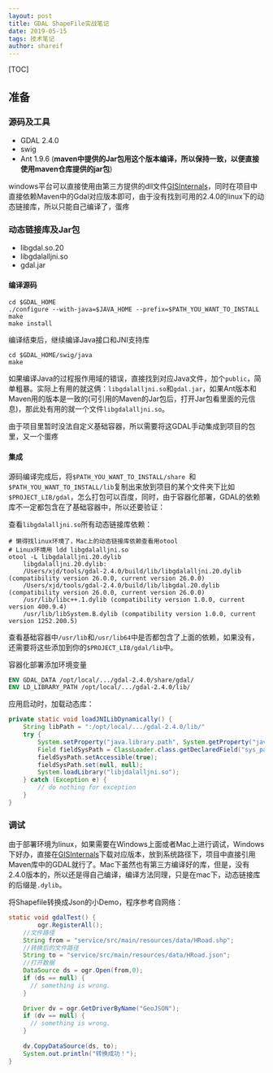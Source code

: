```yaml
---
layout: post
title: GDAL ShapeFile实战笔记
date: 2019-05-15
tags: 技术笔记
author: shareif
---
```


[TOC]

## 准备

### 源码及工具

* GDAL 2.4.0
* swig
* Ant 1.9.6 (**maven中提供的Jar包用这个版本编译，所以保持一致，以便直接使用maven仓库提供的jar包**)

windows平台可以直接使用由第三方提供的dll文件[GISInternals](<http://www.gisinternals.com/release.php>)，同时在项目中直接依赖Maven中的Gdal对应版本即可，由于没有找到可用的2.4.0的linux下的动态链接库，所以只能自己编译了，蛋疼

### 动态链接库及Jar包

* libgdal.so.20
* libgdalalljni.so
* gdal.jar

#### 编译源码

```shell
cd $GDAL_HOME
./configure --with-java=$JAVA_HOME --prefix=$PATH_YOU_WANT_TO_INSTALL
make
make install
```

编译结束后，继续编译Java接口和JNI支持库

```shell
cd $GDAL_HOME/swig/java
make
```

如果编译Java的过程报作用域的错误，直接找到对应Java文件，加个`public`，简单粗暴。实际上有用的就这俩：`libgdalalljni.so`和`gdal.jar`，如果Ant版本和Maven用的版本是一致的(可引用的Maven的Jar包后，打开Jar包看里面的元信息)，那此处有用的就一个文件`libgdalalljni.so`。

由于项目里暂时没法自定义基础容器，所以需要将这GDAL手动集成到项目的包里，又一个蛋疼

#### 集成

源码编译完成后，将`$PATH_YOU_WANT_TO_INSTALL/share `和`$PATH_YOU_WANT_TO_INSTALL/lib`复制出来放到项目的某个文件夹下比如`$PROJECT_LIB/gdal`，怎么打包可以百度，同时，由于容器化部署，GDAL的依赖库不一定都包含在了基础容器中，所以还要验证：

查看`libgdalalljni.so`所有动态链接库依赖：

```shell
# 懒得找linux环境了，Mac上的动态链接库依赖查看用otool
# Linux环境用 ldd libgdalalljni.so 
otool -L libgdalalljni.20.dylib 
	libgdalalljni.20.dylib:
	/Users/xjd/tools/gdal-2.4.0/build/lib/libgdalalljni.20.dylib (compatibility version 26.0.0, current version 26.0.0)
	/Users/xjd/tools/gdal-2.4.0/build/lib/libgdal.20.dylib (compatibility version 26.0.0, current version 26.0.0)
	/usr/lib/libc++.1.dylib (compatibility version 1.0.0, current version 400.9.4)
	/usr/lib/libSystem.B.dylib (compatibility version 1.0.0, current version 1252.200.5)
```

查看基础容器中`/usr/lib`和`/usr/lib64`中是否都包含了上面的依赖，如果没有，还需要将这些添加到你的`$PROJECT_LIB/gdal/lib`中。

容器化部署添加环境变量

```dockerfile
ENV GDAL_DATA /opt/local/.../gdal-2.4.0/share/gdal/
ENV LD_LIBRARY_PATH /opt/local/.../gdal-2.4.0/lib/
```

应用启动时，加载动态库：

```java
private static void loadJNILibDynamically() {
    String libPath = ":/opt/local/.../gdal-2.4.0/lib/"
    try {
        System.setProperty("java.library.path", System.getProperty("java.library.path") + libPath);
        Field fieldSysPath = ClassLoader.class.getDeclaredField("sys_paths");
        fieldSysPath.setAccessible(true);
        fieldSysPath.set(null, null);
        System.loadLibrary("libjdalalljni.so");
    } catch (Exception e) {
        // do nothing for exception
    }
}
```

### 调试

由于部署环境为linux，如果需要在Windows上面或者Mac上进行调试，Windows下好办，直接在[GISInternals](<http://www.gisinternals.com/release.php>)下载对应版本，放到系统路径下，项目中直接引用Maven库中的GDAL就行了。Mac下虽然也有第三方编译好的库，但是，没有2.4.0版本的，所以还是得自己编译，编译方法同理，只是在mac下，动态链接库的后缀是`.dylib`。

将Shapefile转换成Json的小Demo，程序参考自网络：

```java
static void gdalTest() {
		ogr.RegisterAll();
    //文件路径
    String from = "service/src/main/resources/data/HRoad.shp";
    //转换后的文件路径
    String to = "service/src/main/resources/data/HRoad.json";
    //打开数据
    DataSource ds = ogr.Open(from,0);
    if (ds == null) {
      // something is wrong.
    }
  
    Driver dv = ogr.GetDriverByName("GeoJSON");
    if (dv == null) {
      // something is wrong.
    }
  
    dv.CopyDataSource(ds, to);
    System.out.println("转换成功！");
}
```

